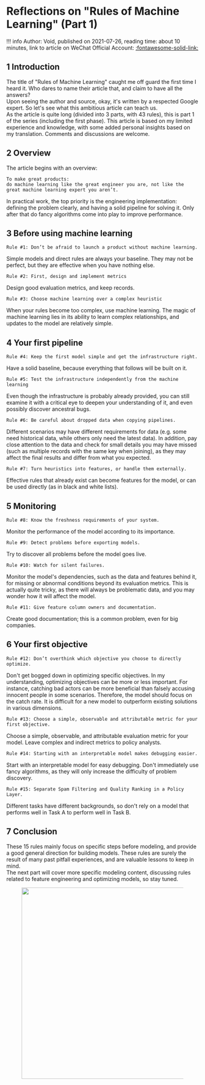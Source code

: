 # Reflections on "Rules of Machine Learning" (Part 1)

!!! info
    Author: Void, published on 2021-07-26, reading time: about 10 minutes, link to article on WeChat Official Account: [:fontawesome-solid-link:](https://mp.weixin.qq.com/s/mhEt3WCvwKNuFSv8tVlPeA)

## 1 Introduction

The title of "Rules of Machine Learning" caught me off guard the first time I heard it. Who dares to name their article that, and claim to have all the answers?  
Upon seeing the author and source, okay, it's written by a respected Google expert. So let's see what this ambitious article can teach us.  
As the article is quite long (divided into 3 parts, with 43 rules), this is part 1 of the series (including the first phase). This article is based on my limited experience and knowledge, with some added personal insights based on my translation. Comments and discussions are welcome.

## 2 Overview

The article begins with an overview:

```
To make great products:
do machine learning like the great engineer you are, not like the great machine learning expert you aren’t.
```

In practical work, the top priority is the engineering implementation: defining the problem clearly, and having a solid pipeline for solving it. Only after that do fancy algorithms come into play to improve performance.

## 3 Before using machine learning

```
Rule #1: Don’t be afraid to launch a product without machine learning.
```

Simple models and direct rules are always your baseline. They may not be perfect, but they are effective when you have nothing else.

```
Rule #2: First, design and implement metrics
```

Design good evaluation metrics, and keep records.

```
Rule #3: Choose machine learning over a complex heuristic
```

When your rules become too complex, use machine learning. The magic of machine learning lies in its ability to learn complex relationships, and updates to the model are relatively simple.

## 4 Your first pipeline

```
Rule #4: Keep the first model simple and get the infrastructure right.
```

Have a solid baseline, because everything that follows will be built on it.

```
Rule #5: Test the infrastructure independently from the machine learning
```

Even though the infrastructure is probably already provided, you can still examine it with a critical eye to deepen your understanding of it, and even possibly discover ancestral bugs.

```
Rule #6: Be careful about dropped data when copying pipelines.
```

Different scenarios may have different requirements for data (e.g. some need historical data, while others only need the latest data). In addition, pay close attention to the data and check for small details you may have missed (such as multiple records with the same key when joining), as they may affect the final results and differ from what you expected.

```
Rule #7: Turn heuristics into features, or handle them externally.
```

Effective rules that already exist can become features for the model, or can be used directly (as in black and white lists).

## 5 Monitoring

```
Rule #8: Know the freshness requirements of your system.
```

Monitor the performance of the model according to its importance.

```
Rule #9: Detect problems before exporting models.
```

Try to discover all problems before the model goes live.

```
Rule #10: Watch for silent failures.
```

Monitor the model's dependencies, such as the data and features behind it, for missing or abnormal conditions beyond its evaluation metrics. This is actually quite tricky, as there will always be problematic data, and you may wonder how it will affect the model.

```
Rule #11: Give feature column owners and documentation.
```

Create good documentation; this is a common problem, even for big companies.

## 6 Your first objective

```
Rule #12: Don’t overthink which objective you choose to directly optimize.
```

Don't get bogged down in optimizing specific objectives. In my understanding, optimizing objectives can be more or less important. For instance, catching bad actors can be more beneficial than falsely accusing innocent people in some scenarios. Therefore, the model should focus on the catch rate. It is difficult for a new model to outperform existing solutions in various dimensions.

```
Rule #13: Choose a simple, observable and attributable metric for your first objective.
```

Choose a simple, observable, and attributable evaluation metric for your model. Leave complex and indirect metrics to policy analysts.

```
Rule #14: Starting with an interpretable model makes debugging easier.
```

Start with an interpretable model for easy debugging. Don't immediately use fancy algorithms, as they will only increase the difficulty of problem discovery.

```
Rule #15: Separate Spam Filtering and Quality Ranking in a Policy Layer.
```

Different tasks have different backgrounds, so don't rely on a model that performs well in Task A to perform well in Task B.

## 7 Conclusion

These 15 rules mainly focus on specific steps before modeling, and provide a good general direction for building models. These rules are surely the result of many past pitfall experiences, and are valuable lessons to keep in mind.  
The next part will cover more specific modeling content, discussing rules related to feature engineering and optimizing models, so stay tuned.

<figure>
  <img src="https://cdn.jsdelivr.net/gh/BulletTech2021/Pics/2021-6-14/1623639526512-1080P%20(Full%20HD)%20-%20Tail%20Pic.png" width="500" />
</figure>
